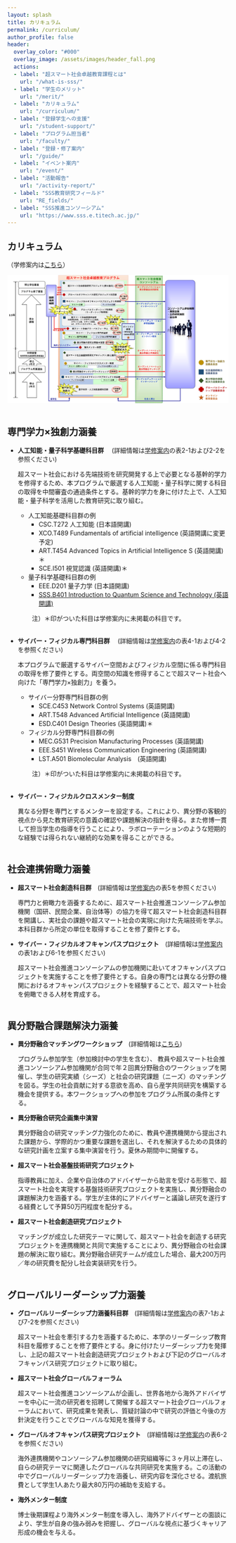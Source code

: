 ```yaml
---
layout: splash
title: カリキュラム
permalink: /curriculum/
author_profile: false
header:
  overlay_color: "#000"
  overlay_image: /assets/images/header_fall.png
  actions:
  - label: "超スマート社会卓越教育課程とは"
    url: "/what-is-sss/"
  - label: "学生のメリット"
    url: "/merit/"
  - label: "カリキュラム"
    url: "/curriculum/"
  - label: "登録学生への支援​"
    url: "/student-support/"
  - label: "プログラム担当者​"
    url: "/faculty/"
  - label: "登録・修了案内"
    url: "/guide/"
  - label: "イベント案内"
    url: "/event/"
  - label: "活動報告"
    url: "/activity-report/"
  - label: "SSS教育研究フィールド"
    url: "RE_fields/"
  - label: "SSS推進コンソーシアム"
    url: "https://www.sss.e.titech.ac.jp/"
---
```


## カリキュラム

（学修案内は[こちら](/doc/Guide_SSS.pdf)）

<div style="text-align:center"><img src="/assets/images/curriculum_jp.jpg" /></div><br>

## 専門学力×独創力涵養

* **人工知能・量子科学基礎科目群** 　(詳細情報は[学修案内](/doc/Guide_SSS.pdf)の表2-1および2-2を参照ください)

  超スマート社会における先端技術を研究開発する上で必要となる基幹的学力を修得するため、本プログラムで厳選する人工知能・量子科学に関する科目の取得を中間審査の通過条件とする。基幹的学力を身に付けた上で、人工知能・量子科学を活用した教育研究に取り組む。
  * 人工知能基礎科目群の例<br>
    - CSC.T272 人工知能 (日本語開講)<br>
    - XCO.T489 Fundamentals of artificial intelligence (英語開講に変更予定)<br>
    - ART.T454 Advanced Topics in Artificial Intelligence S (英語開講)＊<br>
    - SCE.I501 視覚認識 (英語開講)＊<br>
  * 量子科学基礎科目群の例<br>
    - EEE.D201 量子力学 (日本語開講)<br>
    - [SSS.B401 Introduction to Quantum Science and Technology (英語開講)](/doc/SSS_B401_IntroductionToQuantumScienceAndTechnology.pdf)<br>
<div style="margin-left:4em;">
注）＊印がついた科目は学修案内に未掲載の科目です。
</div><br>

* **サイバー・フィジカル専門科目群** 　(詳細情報は[学修案内](/doc/Guide_SSS.pdf)の表4-1および4-2を参照ください)

  本プログラムで厳選するサイバー空間およびフィジカル空間に係る専門科目の取得を修了要件とする。両空間の知識を修得することで超スマート社会へ向けた「専門学力×独創力」を養う。
  * サイバー分野専門科目群の例<br>
    - SCE.C453 Network Control Systems​ (英語開講)<br>
    - ART.T548 Advanced Artificial Intelligence​ (英語開講)<br>
    - ESD.C401 Design Theories​ (英語開講)＊​<br>
  * フィジカル分野専門科目群の例<br>
    - MEC.G531 Precision Manufacturing Processes (英語開講)<br>
    - EEE.S451 Wireless Communication Engineering (英語開講)<br>
    - LST.A501 Biomolecular Analysis　(英語開講)<br>
<div style="margin-left:4em;">
注）＊印がついた科目は学修案内に未掲載の科目です。
</div><br>

* **サイバー・フィジカルクロスメンター制度**

  異なる分野を専門とするメンターを設定する。これにより、異分野の客観的視点から見た教育研究の意義の確認や課題解決の指針を得る。また修博一貫して担当学生の指導を行うことにより、ラボローテーションのような短期的な経験では得られない継続的な効果を得ることができる。<br><br>

## 社会連携俯瞰力涵養

* **超スマート社会創造科目群**　(詳細情報は[学修案内](/doc/Guide_SSS.pdf)の表5を参照ください)

  専門力と俯瞰力を涵養するために、超スマート社会推進コンソーシアム参加機関（国研、民間企業、自治体等）の協力を得て超スマート社会創造科目群を開講し、実社会の課題や超スマート社会の実現に向けた先端技術を学ぶ。本科目群から所定の単位を取得することを修了要件とする。

* **サイバー・フィジカルオフキャンパスプロジェクト**　(詳細情報は[学修案内](/doc/Guide_SSS.pdf)の表1および6-1を参照ください)

  超スマート社会推進コンソーシアムの参加機関に赴いてオフキャンパスプロジェクトを実施することを修了要件とする。自身の専門とは異なる分野の機関におけるオフキャンパスプロジェクトを経験することで、超スマート社会を俯瞰できる人材を育成する。<br><br>

## 異分野融合課題解決力涵養

* **異分野融合マッチングワークショップ**　(詳細情報は[こちら](https://www.sss.e.titech.ac.jp/event-sss-matching-ws-20191108/))

  プログラム参加学生（参加検討中の学生を含む）、 教員や超スマート社会推進コンソーシアム参加機関が合同で年２回異分野融合のワークショップを開催し、学生の研究実績（シーズ）と社会の研究課題（ニーズ）のマッチングを図る。学生の社会貢献に対する意欲を高め、自ら産学共同研究を構築する機会を提供する。本ワークショップへの参加をプログラム所属の条件とする。

* **異分野融合研究企画集中演習**

  異分野融合の研究マッチング力強化のために、教員や連携機関から提出された課題から、学際的かつ重要な課題を選出し、それを解決するための具体的な研究計画を立案する集中演習を行う。夏休み期間中に開催する。

* **超スマート社会基盤技術研究プロジェクト**

  指導教員に加え、企業や自治体のアドバイザーから助言を受ける形態で、超スマート社会を実現する基盤技術研究プロジェクトを実施し、異分野融合の課題解決力を涵養する。学生が主体的にアドバイザーと議論し研究を遂行する経費として予算50万円程度を配分する。

* **超スマート社会創造研究プロジェクト**

  マッチングが成立した研究テーマに関して、超スマート社会を創造する研究プロジェクトを連携機関と共同で実施することにより、異分野融合の社会課題の解決に取り組む。異分野融合研究チームが成立した場合、最大200万円／年の研究費を配分し社会実装研究を行う。<br><br>

## グローバルリーダーシップ力涵養

* **グローバルリーダーシップ力涵養科目群**　(詳細情報は[学修案内](/doc/Guide_SSS.pdf)の表7-1および7-2を参照ください)

  超スマート社会を牽引する力を涵養するために、本学のリーダーシップ教育科目を履修することを修了要件とする。身に付けたリーダーシップ力を発揮し、上記の超スマート社会創造研究プロジェクトおよび下記のグローバルオフキャンパス研究プロジェクトに取り組む。

* **超スマート社会グローバルフォーラム**

  超スマート社会推進コンソーシアムが企画し、世界各地から海外アドバイザーを中心に一流の研究者を招聘して開催する超スマート社会グローバルフォーラムにおいて、研究成果を発表し、質疑討論の中で研究の評価と今後の方針決定を行うことでグローバルな知見を獲得する。

* **グローバルオフキャンパス研究プロジェクト**　(詳細情報は[学修案内](/doc/Guide_SSS.pdf)の表6-2を参照ください)

  海外連携機関やコンソーシアム参加機関の研究組織等に３ヶ月以上滞在し、自らの研究テーマに関連したグローバルな共同研究を実施する。この活動の中でグローバルリーダーシップ力を涵養し、研究内容を深化させる。渡航旅費として学生1人あたり最大80万円の補助を支給する。

* **海外メンター制度**

  博士後期課程より海外メンター制度を導入し、海外アドバイザーとの面談により、学生が自身の強み弱みを把握し、グローバルな視点に基づくキャリア形成の機会を与える。
